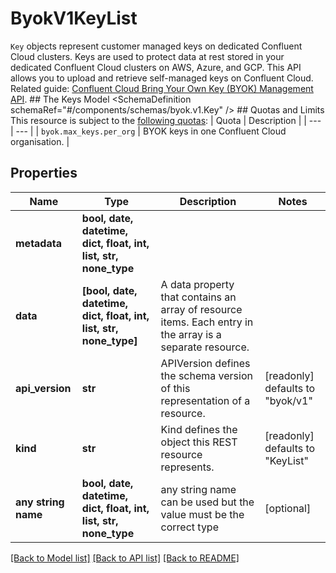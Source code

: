 # ByokV1KeyList

`Key` objects represent customer managed keys on dedicated Confluent Cloud clusters.  Keys are used to protect data at rest stored in your dedicated Confluent Cloud clusters on AWS, Azure, and GCP. This API allows you to upload and retrieve self-managed keys on Confluent Cloud.   Related guide: [Confluent Cloud Bring Your Own Key (BYOK) Management API](https://docs.confluent.io/cloud/current/clusters/byok/index.html).  ## The Keys Model <SchemaDefinition schemaRef=\"#/components/schemas/byok.v1.Key\" />  ## Quotas and Limits This resource is subject to the [following quotas](https://docs.confluent.io/cloud/current/quotas/overview.html):  | Quota | Description | | --- | --- | | `byok.max_keys.per_org` | BYOK keys in one Confluent Cloud organisation. |

## Properties
Name | Type | Description | Notes
------------ | ------------- | ------------- | -------------
**metadata** | **bool, date, datetime, dict, float, int, list, str, none_type** |  | 
**data** | **[bool, date, datetime, dict, float, int, list, str, none_type]** | A data property that contains an array of resource items. Each entry in the array is a separate resource. | 
**api_version** | **str** | APIVersion defines the schema version of this representation of a resource. | [readonly] defaults to "byok/v1"
**kind** | **str** | Kind defines the object this REST resource represents. | [readonly] defaults to "KeyList"
**any string name** | **bool, date, datetime, dict, float, int, list, str, none_type** | any string name can be used but the value must be the correct type | [optional]

[[Back to Model list]](../README.md#documentation-for-models) [[Back to API list]](../README.md#documentation-for-api-endpoints) [[Back to README]](../README.md)


